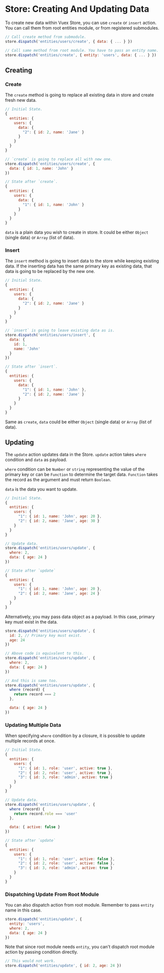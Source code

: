 # Store: Creating And Updating Data

To create new data within Vuex Store, you can use `create` or `insert` action. You can call them from root entities module, or from registered submodules.

```js
// Call create method from submodule.
store.dispatch('entities/users/create', { data: { ... } })

// Call same method from root module. You have to pass an entity name.
store.dispatch('entities/create', { entity: 'users', data: { ... } })
``` 

## Creating

### Create

The `create` method is going to replace all existing data in store and create fresh new data.

```js
// Initial State.
{
  entities: {
    users: {
      data: {
        "2": { id: 2, name: 'Jane' }
      }
    }
  }
}

// `create` is going to replace all with new one.
store.dispatch('entities/users/create', {
  data: { id: 1, name: 'John' }
})

// State after `create`.
{
  entities: {
    users: {
      data: {
        "1": { id: 1, name: 'John' }
      }
    }
  }
}
```

`data` is a plain data you wish to create in store. It could be either `Object` (single data) or `Array` (list of data).

### Insert

The `insert` method is going to insert data to the store while keeping existing data. If the inserting data has the same primary key as existing data, that data is going to be replaced by the new one.

```js
// Initial State.
{
  entities: {
    users: {
      data: {
        "2": { id: 2, name: 'Jane' }
      }
    }
  }
}

// `insert` is going to leave existing data as is.
store.dispatch('entities/users/insert', {
  data: {
    id: 1,
    name: 'John'
  }
})

// State after `insert`.
{
  entities: {
    users: {
      data: {
        "1": { id: 1, name: 'John' },
        "2": { id: 2, name: 'Jane' }
      }
    }
  }
}
```

Same as `create`, `data` could be either `Object` (single data) or `Array` (list of data).

## Updating

The `update` action updates data in the Store. `update` action takes `where` condition and `data` as payload.

`where` condition can be `Number` or `string` representing the value of the primary key or can be `Function` to determine the target data. `Function` takes the record as the argument and must return `Boolean`.

`data` is the data you want to update.

```js
// Initial State.
{
  entities: {
    users: {
      "1": { id: 1, name: 'John', age: 20 },
      "2": { id: 2, name: 'Jane', age: 30 }
    }
  }
}

// Update data.
store.dispatch('entities/users/update', {
  where: 2,
  data: { age: 24 }
})

// State after `update`
{
  entities: {
    users: {
      "1": { id: 1, name: 'John', age: 20 },
      "2": { id: 2, name: 'Jane', age: 24 }
    }
  }
}
```

Alternatively, you may pass data object as a payload. In this case, primary key must exist in the data.

```js
store.dispatch('entities/users/update', {
  id: 2, // Primary key must exist.
  age: 24
})

// Above code is equivalent to this.
store.dispatch('entities/users/update', {
  where: 2,
  data: { age: 24 }
})

// And this is same too.
store.dispatch('entities/users/update', {
  where (record) {
    return record === 2
  },

  data: { age: 24 }
})
```

### Updating Multiple Data

When specifying `where` condition by a closure, it is possible to update multiple records at once.

```js
// Initial State.
{
  entities: {
    users: {
      "1": { id: 1, role: 'user', active: true },
      "2": { id: 2, role: 'user', active: true },
      "3": { id: 3, role: 'admin', active: true }
    }
  }
}

// Update data.
store.dispatch('entities/users/update', {
  where (record) {
    return record.role === 'user'
  },

  data: { active: false }
})

// State after `update`
{
  entities: {
    users: {
      "1": { id: 1, role: 'user', active: false },
      "2": { id: 2, role: 'user', active: false },
      "3": { id: 3, role: 'admin', active: true }
    }
  }
}
```

### Dispatching Update From Root Module

You can also dispatch action from root module. Remember to pass `entity` name in this case.

```js
store.dispatch('entities/update', {
  entity: 'users',
  where: 2,
  data: { age: 24 }
})
```

Note that since root module needs `entity`, you can't dispatch root module action by passing condition directly.

```js
// This would not work.
store.dispatch('entities/update', { id: 2, age: 24 })
```
